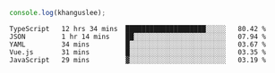 ```js
console.log(khanguslee);
```

<!--START_SECTION:waka-->
```text
TypeScript   12 hrs 34 mins  ████████████████████░░░░░   80.42 % 
JSON         1 hr 14 mins    ██░░░░░░░░░░░░░░░░░░░░░░░   07.94 % 
YAML         34 mins         █░░░░░░░░░░░░░░░░░░░░░░░░   03.67 % 
Vue.js       31 mins         █░░░░░░░░░░░░░░░░░░░░░░░░   03.35 % 
JavaScript   29 mins         ▓░░░░░░░░░░░░░░░░░░░░░░░░   03.19 % 
```
<!--END_SECTION:waka-->

<!--
**khanguslee/khanguslee** is a ✨ _special_ ✨ repository because its `README.md` (this file) appears on your GitHub profile.

Here are some ideas to get you started:

- 🔭 I’m currently working on ...
- 🌱 I’m currently learning ...
- 👯 I’m looking to collaborate on ...
- 🤔 I’m looking for help with ...
- 💬 Ask me about ...
- 📫 How to reach me: ...
- 😄 Pronouns: ...
- ⚡ Fun fact: ...
-->

